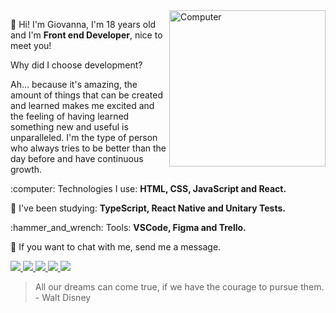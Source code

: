 <img src="https://raw.githubusercontent.com/MicaelliMedeiros/micaellimedeiros/master/image/computer-illustration.png" min-width="20px" max-width="300px" width="250px" align="right" alt="Computer">
    
    
    
<p align="left">
    💜 Hi! I'm Giovanna, I'm 18 years old and I'm <strong>Front end Developer</strong>, nice to meet you!
</p>

<p align="left">
Why did I choose development?
    
Ah… because it's amazing, the amount of things that can be created and learned makes me excited and the feeling of having learned something new and useful is unparalleled. I'm the type of person who always tries to be better than the day before and have continuous growth.
</p>

<p align="left">
  :computer:  Technologies I use: <strong>HTML, CSS, JavaScript and React.</strong>
</p>

<p align="left">
  🎯 I've been studying: <strong>TypeScript, React Native and Unitary Tests.</strong>
</p>

<p align="left">
  :hammer_and_wrench:  Tools: <strong>VSCode, Figma and Trello.</strong>
</p>

<p align="left">
  💌  If you want to chat with me, send me a message.
</p>

<p align="left">
  <a href="https://www.instagram.com/_gripada/?hl=pt-br" alt="Instagram" target=_blank>
    <img src="https://img.shields.io/badge/-Instagram-1C1C1C?style=for-the-badge&logo=Instagram&logoColor=6F2BFF&link=https://www.instagram.com/_gripada/"/>
  </a>
  
  <a href="https://www.linkedin.com/in/giovannalinda" alt="Linkedin" target=_blank>
    <img src="https://img.shields.io/badge/-Linkedin-1C1C1C?style=for-the-badge&logo=Linkedin&logoColor=6F2BFF&link=https://www.linkedin.com/in/giovannalinda"/>
  </a>
  
  <a href="mailto:eugiovannasouza@gmail.com" alt="gmail">
    <img src="https://img.shields.io/badge/-gmail-1C1C1C?style=for-the-badge&logo=gmail&logoColor=6F2BFF&link=mailto:gustavohenri316@gmail.com"/>
  </a>
    
 <a href="https://giovannalinda.vercel.app" alt="Blog" target=_blank>
 <img src="https://img.shields.io/badge/Blog-1C1C1C?style=for-the-badge&logo=react&logoColor=6F2BFF&link=https://giovannalinda.vercel.app"/>
 </a>      
    
 <a href="https://twitter.com/gripada_" alt="Twitter" target=_blank>
    <img src="https://img.shields.io/badge/Twitter-1C1C1C?style=for-the-badge&logo=twitter&logoColor=6F2BFF&link=https://twitter.com/gripada_"/>
 </a>


> All our dreams can come true, if we have the courage to pursue them. - Walt Disney

